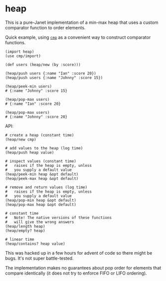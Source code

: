 # heap

This is a pure-Janet implementation of a min-max heap that uses a custom comparator function to order elements.

Quick example, using [`cmp`](https://github.com/ianthehenry/cmp) as a convenient way to construct comparator functions.

```janet
(import heap)
(use cmp/import)

(def users (heap/new (by :score)))

(heap/push users {:name "Ian" :score 20})
(heap/push users {:name "Johnny" :score 15})

(heap/peek-min users)
# {:name "Johnny" :score 15}

(heap/pop-max users)
# {:name "Ian" :score 20}

(heap/pop-max users)
# {:name "Johnny" :score 20}
```

API:

```janet
# create a heap (constant time)
(heap/new cmp)

# add values to the heap (log time)
(heap/push heap value)

# inspect values (constant time)
#   raises if the heap is empty, unless
#   you supply a default value
(heap/peek-min heap &opt default)
(heap/peek-max heap &opt default)

# remove and return values (log time)
#   raises if the heap is empty, unless
#   you supply a default value
(heap/pop-min heap &opt default)
(heap/pop-max heap &opt default)

# constant time
#   Note! The native versions of these functions
#   will give the wrong answers
(heap/length heap)
(heap/empty? heap)

# linear time
(heap/contains? heap value)
```

This was hacked up in a few hours for advent of code so there might be bugs. It's not super battle-tested.

The implementation makes no guarantees about pop order for elements that compare identically (it does not try to enforce FIFO or LIFO ordering).
